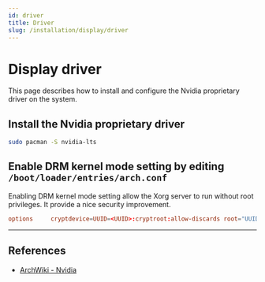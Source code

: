 ```yaml
---
id: driver
title: Driver
slug: /installation/display/driver
---
```


# Display driver

This page describes how to install and configure the Nvidia proprietary driver on the system.

## Install the Nvidia proprietary driver

``` bash
sudo pacman -S nvidia-lts
```

## Enable DRM kernel mode setting by editing `/boot/loader/entries/arch.conf`

Enabling DRM kernel mode setting allow the Xorg server to run without root privileges. It provide a nice security improvement.

``` conf
options     cryptdevice=UUID=<UUID>:cryptroot:allow-discards root="UUID=<UUID>" nvidia-drm.modeset=1 quiet rw
```

---

## References

- [ArchWiki - Nvidia](https://wiki.archlinux.org/index.php/NVIDIA)